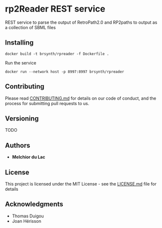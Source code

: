 # rp2Reader REST service 

REST service to parse the output of RetroPath2.0 and RP2paths to output as a collection of SBML files

## Installing

```
docker build -t brsynth/rpreader -f Dockerfile .
```

Run the service

```
docker run --network host -p 8997:8997 brsynth/rpreader
```

## Contributing

Please read [CONTRIBUTING.md](https://gist.github.com/PurpleBooth/b24679402957c63ec426) for details on our code of conduct, and the process for submitting pull requests to us.

## Versioning

TODO

## Authors

* **Melchior du Lac**

## License

This project is licensed under the MIT License - see the [LICENSE.md](LICENSE.md) file for details

## Acknowledgments

* Thomas Duigou
* Joan Hérisson

